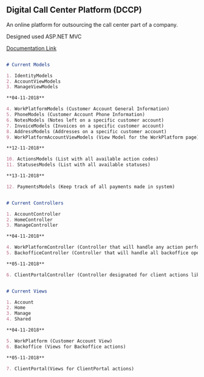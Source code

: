 ## Digital Call Center Platform (DCCP)

An online platform for outsourcing the call center part of a company.

Designed used ASP.NET MVC

[Documentation Link](https://docs.google.com/document/d/1zsmhNhklg1jMbu1z225hh3qGyRFdR7PDWTK3WuiTjpE)

```markdown

# Current Models

1. IdentityModels
2. AccountViewModels
3. ManageViewModels

**04-11-2018**

4. WorkPlatformModels (Customer Account General Information)
5. PhoneModels (Customer Account Phone Information)
6. NotesModels (Notes left on a specific customer account)
7. InvoiceModels (Invoices on a specific customer account)
8. AddressModels (Addresses on a specific customer account)
9. WorkPlatformAccountViewModels (View Model for the WorkPlatform page)

**12-11-2018**

10. ActionsModels (List with all available action codes)
11. StatusesModels (List with all available statuses)

**13-11-2018**

12. PaymentsModels (Keep track of all payments made in system)

```

```markdown

# Current Controllers

1. AccountController
2. HomeController
3. ManageController

**04-11-2018**

4. WorkPlatformController (Controller that will handle any action performed on a specific customer account)
5. BackofficeController (Controller that will handle all backoffice operation like Add accounts, post trust and post payment requests)

**05-11-2018**

6. ClientPortalController (Controller designated for client actions like Reports Audit and Payments)

```


```markdown

# Current Views

1. Account
2. Home
3. Manage
4. Shared

**04-11-2018**

5. WorkPlatform (Customer Account View)
6. Backoffice (Views for Backoffice actions)

**05-11-2018**

7. ClientPortal(Views for ClientPortal actions)

```
